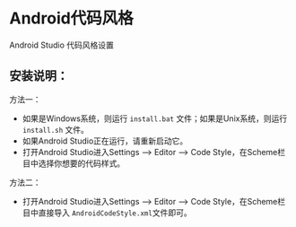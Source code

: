 Android代码风格
================

Android Studio 代码风格设置


安装说明：
------------

方法一：

- 如果是Windows系统，则运行 `install.bat` 文件；如果是Unix系统，则运行 `install.sh` 文件。
- 如果Android Studio正在运行，请重新启动它。
- 打开Android Studio进入Settings --> Editor --> Code Style，在Scheme栏目中选择你想要的代码样式。


方法二：

- 打开Android Studio进入Settings --> Editor --> Code Style，在Scheme栏目中直接导入 `AndroidCodeStyle.xml`文件即可。

